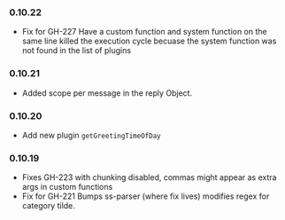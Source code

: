 ### 0.10.22
* Fix for GH-227 Have a custom function and system function on the same line killed the execution cycle becuase the system function was not found in the list of plugins
### 0.10.21
* Added scope per message in the reply Object.
### 0.10.20
* Add new plugin `getGreetingTimeOfDay`
### 0.10.19
* Fixes GH-223 with chunking disabled, commas might appear as extra args in custom functions
* Fix for GH-221 Bumps ss-parser (where fix lives) modifies regex for category tilde.